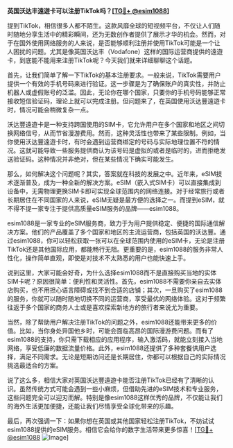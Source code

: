 **英国沃达丰遠遊卡可以注册TikTok吗？[[TG💪+ @esim1088](https://t.me/s/esim1088)]**

提到TikTok，相信很多人都不陌生。这款风靡全球的短视频平台，不仅让人们随时随地分享生活中的精彩瞬间，还为无数创作者提供了展示才华的机会。然而，对于在国外使用网络服务的人来说，是否能够顺利注册并使用TikTok可能是一个让人困扰的问题。尤其是像英国沃达丰（Vodafone）这样的国际运营商提供的遠遊卡，到底能不能用来注册TikTok呢？今天我们就来详细聊聊这个话题。

首先，让我们简单了解一下TikTok的基本注册要求。一般来说，TikTok需要用户提供一个有效的手机号码来进行验证。这一步骤是为了确保账户的真实性，并防止机器人或虚假账号的泛滥。因此，无论你在哪个国家，只要你的手机号码能够正常接收短信验证码，理论上就可以完成注册。但问题来了，在英国使用沃达豐遠遊卡时，情况可能会稍微复杂一点。

沃达豐遠遊卡是一种支持跨国使用的SIM卡，它允许用户在多个国家和地区之间切换网络信号，从而节省漫游费用。然而，这种灵活性也带来了某些限制。例如，当你使用沃达豐遠遊卡时，有时会遇到运营商绑定的号码与实际地理位置不符的情况。这就可能导致一些服务提供商认为该号码是虚拟的或者是临时的，进而拒绝发送验证码。这种情况并非绝对，但在某些情况下确实可能发生。

那么，如何解决这个问题呢？其实，答案就在科技的发展之中。近年来，eSIM技术逐渐普及，成为一种全新的解决方案。eSIM（嵌入式SIM卡）可以直接集成到设备中，无需物理更换SIM卡即可实现全球范围内的网络连接。对于经常旅行或者长期居住在不同国家的人来说，eSIM无疑是最方便的选择之一。而提到eSIM，就不得不提一家专注于提供高质量eSIM服务的品牌——esim1088。

esim1088是一家专业的eSIM服务商，致力于为用户提供稳定、便捷的国际通信解决方案。他们的产品覆盖了多个国家和地区的主流运营商，包括英国的沃达豐。通过esim1088，你可以轻松获取一张可以在全球范围内使用的eSIM卡，无论是注册TikTok还是其他国际应用，都能畅行无阻。更重要的是，esim1088的服务非常人性化，操作简单直观，即使是对技术不太熟悉的用户也能快速上手。

说到这里，大家可能会好奇，为什么选择esim1088而不是直接购买当地的实体SIM卡呢？原因很简单：便利性和灵活性。首先，esim1088不需要你亲自去实体店购买，也不用担心语言障碍或找不到合适的店铺；其次，一旦购买了esim1088的服务，你就可以随时随地切换不同的运营商，享受最优的网络体验。这对于频繁往返于多个国家的商务人士或是喜欢探索新地方的旅行者来说尤为重要。

当然，除了帮助用户解决注册TikTok的问题之外，esim1088还能带来更多的价值。比如，当你身处异国他乡时，可能会面临高昂的国际漫游费问题。而有了esim1088的支持，你只需下载相应的应用程序，输入激活码，就能立刻接入当地网络，享受低廉的数据流量价格。此外，esim1088还提供了多种套餐供用户选择，满足不同需求。无论是短期访问还是长期居住，你都可以根据自己的实际情况挑选最适合的方案。

说了这么多，相信大家对英国沃达豐遠遊卡能否注册TikTok已经有了清晰的认识。虽然传统方式可能会遇到一些小麻烦，但借助先进的eSIM技术和专业服务，这些问题完全可以迎刃而解。特别是像esim1088这样优秀的品牌，不仅能让我们的海外生活更加便捷，还能让我们尽情享受全球化带来的乐趣。

最后，再次强调一下：如果你想在英国或其他国家轻松注册TikTok，不妨试试esim1088提供的eSIM服务。相信它会给你的数字生活带来更多惊喜！[[TG💪+ @esim1088](https://t.me/s/esim1088) ![Image](https://i.postimg.cc/4NQfJmqS/Snipaste-2025-05-13-00-14-12.png)]